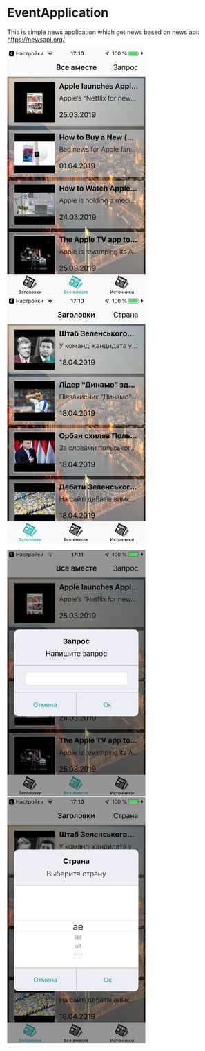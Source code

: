 # EventApplication

This is simple news application which get news based on news api: https://newsapi.org/

![alt text](https://github.com/Icar05/EventApplication/blob/master/iOSNewsEverything.jpg)    ![alt text](https://github.com/Icar05/EventApplication/blob/master/iOSNewsHeaders.jpg)

![alt text](https://github.com/Icar05/EventApplication/blob/master/iOSNewsQuery.jpg)   ![alt text](https://github.com/Icar05/EventApplication/blob/master/iOSNewsSelect.jpg) 

